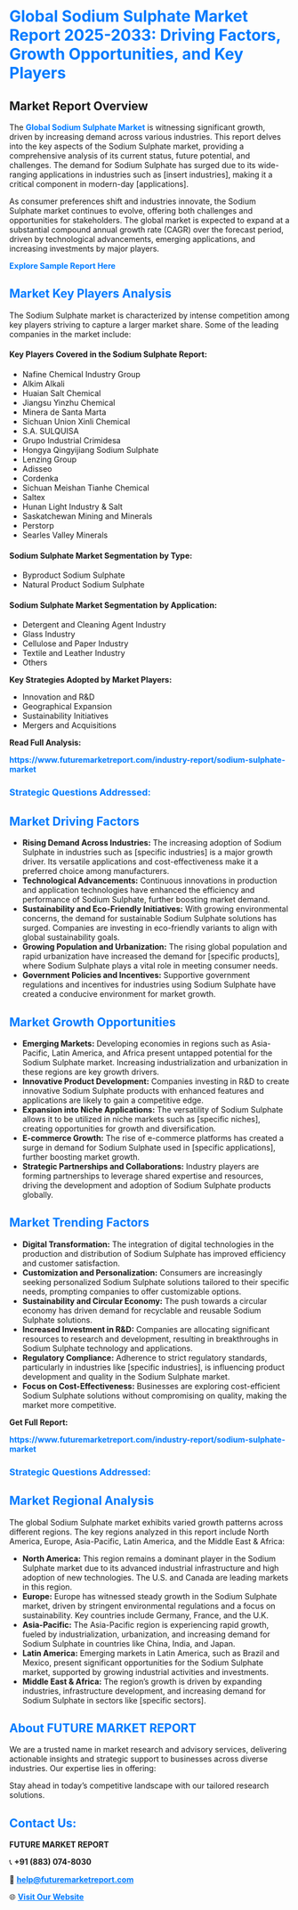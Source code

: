 <h1 style="color: #007BFF;">Global Sodium Sulphate Market Report 2025-2033: Driving Factors, Growth Opportunities, and Key Players</h1>

<section id="overview">
<h2>Market Report Overview</h2>
<p>The <a href="https://www.futuremarketreport.com/industry-report/sodium-sulphate-market" style="color: #007BFF; text-decoration: none;"><strong>Global Sodium Sulphate Market</strong></a> is witnessing significant growth, driven by increasing demand across various industries. This report delves into the key aspects of the Sodium Sulphate market, providing a comprehensive analysis of its current status, future potential, and challenges. The demand for Sodium Sulphate has surged due to its wide-ranging applications in industries such as [insert industries], making it a critical component in modern-day [applications].</p>
<p>As consumer preferences shift and industries innovate, the Sodium Sulphate market continues to evolve, offering both challenges and opportunities for stakeholders. The global market is expected to expand at a substantial compound annual growth rate (CAGR) over the forecast period, driven by technological advancements, emerging applications, and increasing investments by major players.</p>
</section>

<section id="overview">
<p><a href="https://www.futuremarketreport.com/request-sample/reportId=114285" style="color: #007BFF; text-decoration: none;"><strong>Explore Sample Report Here</strong></a></p>
</section>

<section id="key-players">
<h2 style="color: #007BFF;">Market Key Players Analysis</h2>
<p>The Sodium Sulphate market is characterized by intense competition among key players striving to capture a larger market share. Some of the leading companies in the market include:</p>
<h4>Key Players Covered in the Sodium Sulphate Report:</h4>
<ul><li>Nafine Chemical Industry Group</li><li>Alkim Alkali</li><li>Huaian Salt Chemical</li><li>Jiangsu Yinzhu Chemical</li><li>Minera de Santa Marta</li><li>Sichuan Union Xinli Chemical</li><li>S.A. SULQUISA</li><li>Grupo Industrial Crimidesa</li><li>Hongya Qingyijiang Sodium Sulphate</li><li>Lenzing Group</li><li>Adisseo</li><li>Cordenka</li><li>Sichuan Meishan Tianhe Chemical</li><li>Saltex</li><li>Hunan Light Industry &amp; Salt</li><li>Saskatchewan Mining and Minerals</li><li>Perstorp</li><li>Searles Valley Minerals</li></ul>
<h4>Sodium Sulphate Market Segmentation by Type:</h4>
<ul><li>Byproduct Sodium Sulphate</li><li>Natural Product Sodium Sulphate</li></ul>

<h4>Sodium Sulphate Market Segmentation by Application:</h4>
<ul><li>Detergent and Cleaning Agent Industry</li><li>Glass Industry</li><li>Cellulose and Paper Industry</li><li>Textile and Leather Industry</li><li>Others</li></ul>
<p><strong>Key Strategies Adopted by Market Players:</strong></p>
<ul>
<li>Innovation and R&D</li>
<li>Geographical Expansion</li>
<li>Sustainability Initiatives</li>
<li>Mergers and Acquisitions</li>
</ul>
</section>

<section>
<p><strong>Read Full Analysis: </strong></p><a href="https://www.futuremarketreport.com/industry-report/sodium-sulphate-market" style="color: #007BFF; text-decoration: none;"><strong>https://www.futuremarketreport.com/industry-report/sodium-sulphate-market</strong></a>
<h3 style="color: #007BFF;">Strategic Questions Addressed:</h3>
</section>

<section id="driving-factors">
<h2 style="color: #007BFF;">Market Driving Factors</h2>
<ul>
<li><strong>Rising Demand Across Industries:</strong> The increasing adoption of Sodium Sulphate in industries such as [specific industries] is a major growth driver. Its versatile applications and cost-effectiveness make it a preferred choice among manufacturers.</li>
<li><strong>Technological Advancements:</strong> Continuous innovations in production and application technologies have enhanced the efficiency and performance of Sodium Sulphate, further boosting market demand.</li>
<li><strong>Sustainability and Eco-Friendly Initiatives:</strong> With growing environmental concerns, the demand for sustainable Sodium Sulphate solutions has surged. Companies are investing in eco-friendly variants to align with global sustainability goals.</li>
<li><strong>Growing Population and Urbanization:</strong> The rising global population and rapid urbanization have increased the demand for [specific products], where Sodium Sulphate plays a vital role in meeting consumer needs.</li>
<li><strong>Government Policies and Incentives:</strong> Supportive government regulations and incentives for industries using Sodium Sulphate have created a conducive environment for market growth.</li>
</ul>
</section>

<section id="growth-opportunities">
<h2 style="color: #007BFF;">Market Growth Opportunities</h2>
<ul>
<li><strong>Emerging Markets:</strong> Developing economies in regions such as Asia-Pacific, Latin America, and Africa present untapped potential for the Sodium Sulphate market. Increasing industrialization and urbanization in these regions are key growth drivers.</li>
<li><strong>Innovative Product Development:</strong> Companies investing in R&D to create innovative Sodium Sulphate products with enhanced features and applications are likely to gain a competitive edge.</li>
<li><strong>Expansion into Niche Applications:</strong> The versatility of Sodium Sulphate allows it to be utilized in niche markets such as [specific niches], creating opportunities for growth and diversification.</li>
<li><strong>E-commerce Growth:</strong> The rise of e-commerce platforms has created a surge in demand for Sodium Sulphate used in [specific applications], further boosting market growth.</li>
<li><strong>Strategic Partnerships and Collaborations:</strong> Industry players are forming partnerships to leverage shared expertise and resources, driving the development and adoption of Sodium Sulphate products globally.</li>
</ul>
</section>

<section id="trending-factors">
<h2 style="color: #007BFF;">Market Trending Factors</h2>
<ul>
<li><strong>Digital Transformation:</strong> The integration of digital technologies in the production and distribution of Sodium Sulphate has improved efficiency and customer satisfaction.</li>
<li><strong>Customization and Personalization:</strong> Consumers are increasingly seeking personalized Sodium Sulphate solutions tailored to their specific needs, prompting companies to offer customizable options.</li>
<li><strong>Sustainability and Circular Economy:</strong> The push towards a circular economy has driven demand for recyclable and reusable Sodium Sulphate solutions.</li>
<li><strong>Increased Investment in R&D:</strong> Companies are allocating significant resources to research and development, resulting in breakthroughs in Sodium Sulphate technology and applications.</li>
<li><strong>Regulatory Compliance:</strong> Adherence to strict regulatory standards, particularly in industries like [specific industries], is influencing product development and quality in the Sodium Sulphate market.</li>
<li><strong>Focus on Cost-Effectiveness:</strong> Businesses are exploring cost-efficient Sodium Sulphate solutions without compromising on quality, making the market more competitive.</li>
</ul>
</section>

<section>
<p><strong>Get Full Report: </strong></p><a href="https://www.futuremarketreport.com/industry-report/sodium-sulphate-market" style="color: #007BFF; text-decoration: none;"><strong>https://www.futuremarketreport.com/industry-report/sodium-sulphate-market</strong></a>
<h3 style="color: #007BFF;">Strategic Questions Addressed:</h3>
</section>


<section id="regional-analysis">
<h2 style="color: #007BFF;">Market Regional Analysis</h2>
<p>The global Sodium Sulphate market exhibits varied growth patterns across different regions. The key regions analyzed in this report include North America, Europe, Asia-Pacific, Latin America, and the Middle East & Africa:</p>
<ul>
<li><strong>North America:</strong> This region remains a dominant player in the Sodium Sulphate market due to its advanced industrial infrastructure and high adoption of new technologies. The U.S. and Canada are leading markets in this region.</li>
<li><strong>Europe:</strong> Europe has witnessed steady growth in the Sodium Sulphate market, driven by stringent environmental regulations and a focus on sustainability. Key countries include Germany, France, and the U.K.</li>
<li><strong>Asia-Pacific:</strong> The Asia-Pacific region is experiencing rapid growth, fueled by industrialization, urbanization, and increasing demand for Sodium Sulphate in countries like China, India, and Japan.</li>
<li><strong>Latin America:</strong> Emerging markets in Latin America, such as Brazil and Mexico, present significant opportunities for the Sodium Sulphate market, supported by growing industrial activities and investments.</li>
<li><strong>Middle East & Africa:</strong> The region’s growth is driven by expanding industries, infrastructure development, and increasing demand for Sodium Sulphate in sectors like [specific sectors].</li>
</ul>
</section>

<footer>
<h2 style="color: #007BFF;">About FUTURE MARKET REPORT</h2>
<p>We are a trusted name in market research and advisory services, delivering actionable insights and strategic support to businesses across diverse industries. Our expertise lies in offering:</p>

<p>Stay ahead in today’s competitive landscape with our tailored research solutions.</p>

<h2 style="color: #007BFF;">Contact Us:</h2>
<p><strong>FUTURE MARKET REPORT</strong></p>
<p>📞 <strong>+91 (883) 074-8030</strong></p>
<p>📧 <strong><a href="mailto:help@futuremarketreport.com" style="color: #007BFF;">help@futuremarketreport.com</a></strong></p>
<p>🌐 <strong><a href="https://www.futuremarketreport.com/" style="color: #007BFF;">Visit Our Website</a></strong></p>
</footer>